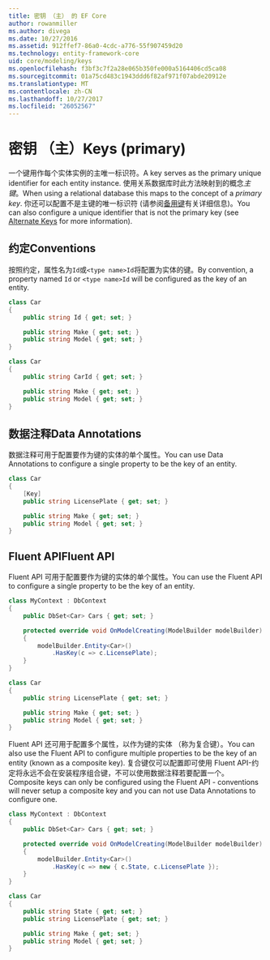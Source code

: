 ```yaml
---
title: 密钥 （主） 的 EF Core
author: rowanmiller
ms.author: divega
ms.date: 10/27/2016
ms.assetid: 912ffef7-86a0-4cdc-a776-55f907459d20
ms.technology: entity-framework-core
uid: core/modeling/keys
ms.openlocfilehash: f3bf3c7f2a28e065b350fe000a5164406cd5ca08
ms.sourcegitcommit: 01a75cd483c1943ddd6f82af971f07abde20912e
ms.translationtype: MT
ms.contentlocale: zh-CN
ms.lasthandoff: 10/27/2017
ms.locfileid: "26052567"
---
```

# <a name="keys-primary"></a><span data-ttu-id="44dd5-102">密钥 （主）</span><span class="sxs-lookup"><span data-stu-id="44dd5-102">Keys (primary)</span></span>

<span data-ttu-id="44dd5-103">一个键用作每个实体实例的主唯一标识符。</span><span class="sxs-lookup"><span data-stu-id="44dd5-103">A key serves as the primary unique identifier for each entity instance.</span></span> <span data-ttu-id="44dd5-104">使用关系数据库时此方法映射到的概念*主键*。</span><span class="sxs-lookup"><span data-stu-id="44dd5-104">When using a relational database this maps to the concept of a *primary key*.</span></span> <span data-ttu-id="44dd5-105">你还可以配置不是主键的唯一标识符 (请参阅[备用键](alternate-keys.md)有关详细信息)。</span><span class="sxs-lookup"><span data-stu-id="44dd5-105">You can also configure a unique identifier that is not the primary key (see [Alternate Keys](alternate-keys.md) for more information).</span></span>

## <a name="conventions"></a><span data-ttu-id="44dd5-106">约定</span><span class="sxs-lookup"><span data-stu-id="44dd5-106">Conventions</span></span>

<span data-ttu-id="44dd5-107">按照约定，属性名为`Id`或`<type name>Id`将配置为实体的键。</span><span class="sxs-lookup"><span data-stu-id="44dd5-107">By convention, a property named `Id` or `<type name>Id` will be configured as the key of an entity.</span></span>

<!-- [!code-csharp[Main](samples/core/Modeling/Conventions/Samples/KeyId.cs?highlight=3)] -->
``` csharp
class Car
{
    public string Id { get; set; }

    public string Make { get; set; }
    public string Model { get; set; }
}
```

<!-- [!code-csharp[Main](samples/core/Modeling/Conventions/Samples/KeyTypeNameId.cs?highlight=3)] -->
``` csharp
class Car
{
    public string CarId { get; set; }

    public string Make { get; set; }
    public string Model { get; set; }
}
```

## <a name="data-annotations"></a><span data-ttu-id="44dd5-108">数据注释</span><span class="sxs-lookup"><span data-stu-id="44dd5-108">Data Annotations</span></span>

<span data-ttu-id="44dd5-109">数据注释可用于配置要作为键的实体的单个属性。</span><span class="sxs-lookup"><span data-stu-id="44dd5-109">You can use Data Annotations to configure a single property to be the key of an entity.</span></span>

<!-- [!code-csharp[Main](samples/core/Modeling/DataAnnotations/Samples/KeySingle.cs?highlight=3,4)] -->
``` csharp
class Car
{
    [Key]
    public string LicensePlate { get; set; }

    public string Make { get; set; }
    public string Model { get; set; }
}
```

## <a name="fluent-api"></a><span data-ttu-id="44dd5-110">Fluent API</span><span class="sxs-lookup"><span data-stu-id="44dd5-110">Fluent API</span></span>

<span data-ttu-id="44dd5-111">Fluent API 可用于配置要作为键的实体的单个属性。</span><span class="sxs-lookup"><span data-stu-id="44dd5-111">You can use the Fluent API to configure a single property to be the key of an entity.</span></span>

<!-- [!code-csharp[Main](samples/core/Modeling/FluentAPI/Samples/KeySingle.cs?highlight=7,8)] -->
``` csharp
class MyContext : DbContext
{
    public DbSet<Car> Cars { get; set; }

    protected override void OnModelCreating(ModelBuilder modelBuilder)
    {
        modelBuilder.Entity<Car>()
            .HasKey(c => c.LicensePlate);
    }
}

class Car
{
    public string LicensePlate { get; set; }

    public string Make { get; set; }
    public string Model { get; set; }
}
```

<span data-ttu-id="44dd5-112">Fluent API 还可用于配置多个属性，以作为键的实体 （称为复合键）。</span><span class="sxs-lookup"><span data-stu-id="44dd5-112">You can also use the Fluent API to configure multiple properties to be the key of an entity (known as a composite key).</span></span> <span data-ttu-id="44dd5-113">复合键仅可以配置即可使用 Fluent API-约定将永远不会在安装程序组合键，不可以使用数据注释若要配置一个。</span><span class="sxs-lookup"><span data-stu-id="44dd5-113">Composite keys can only be configured using the Fluent API - conventions will never setup a composite key and you can not use Data Annotations to configure one.</span></span>

<!-- [!code-csharp[Main](samples/core/Modeling/FluentAPI/Samples/KeyComposite.cs?highlight=7,8)] -->
``` csharp
class MyContext : DbContext
{
    public DbSet<Car> Cars { get; set; }

    protected override void OnModelCreating(ModelBuilder modelBuilder)
    {
        modelBuilder.Entity<Car>()
            .HasKey(c => new { c.State, c.LicensePlate });
    }
}

class Car
{
    public string State { get; set; }
    public string LicensePlate { get; set; }

    public string Make { get; set; }
    public string Model { get; set; }
}
```
